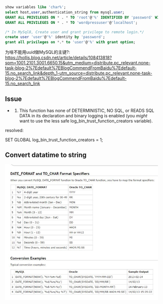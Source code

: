 ```sql
show variables like 'char%';
select host,user,authentication_string from mysql.user;
GRANT ALL PRIVILEGES ON * . * TO 'root'@'%' IDENTIFIED BY 'password' WITH GRANT OPTION;
GRANT ALL PRIVILEGES ON * . * TO 'wordpressuser'@'localhost';
```


```sql
/* In MySql8, Create user and grant privilege to remote login.*/
create user 'user'@'%' identity by 'password';
grant all privileges on *.* to 'user'@'%' with grant option;

```

为啥不能用uuid做MySQL的主键?: https://hollis.blog.csdn.net/article/details/108413818?spm=1001.2101.3001.6650.15&utm_medium=distribute.pc_relevant.none-task-blog-2%7Edefault%7EBlogCommendFromBaidu%7Edefault-15.no_search_link&depth_1-utm_source=distribute.pc_relevant.none-task-blog-2%7Edefault%7EBlogCommendFromBaidu%7Edefault-15.no_search_link


## Issue

+ 1. This function has none of DETERMINISTIC, NO SQL, or READS SQL DATA in its declaration and binary logging is enabled (you *might* want to use the less safe log_bin_trust_function_creators variable).

resolved:

SET GLOBAL log_bin_trust_function_creators = 1;

## Convert datatime to string
![datatime_to_string_in_mysql_oracle](./imgs/datatime_to_string_in_mysql_oracle.JPG)